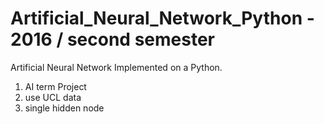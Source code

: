 # Artificial_Neural_Network_Python - 2016 / second semester



Artificial Neural Network Implemented on a Python.

1. AI term Project
2. use UCL data
3. single hidden node
